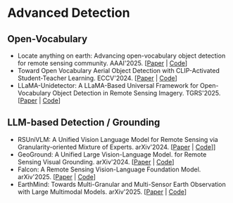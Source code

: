 # Advanced Detection

## Open-Vocabulary

- Locate anything on earth: Advancing open-vocabulary object detection for remote sensing community. AAAI'2025. [[Paper](https://ojs.aaai.org/index.php/AAAI/article/view/32672) | [Code](https://github.com/jaychempan/LAE-DINO)]
- Toward Open Vocabulary Aerial Object Detection with CLIP-Activated Student-Teacher Learning. ECCV'2024. [[Paper](https://link.springer.com/chapter/10.1007/978-3-031-73016-0_25) | [Code](https://github.com/VisionXLab/CastDet)]
- LLaMA-Unidetector: A LLaMA-Based Universal Framework for Open-Vocabulary Object Detection in Remote Sensing Imagery. TGRS'2025. [[Paper](https://ieeexplore.ieee.org/abstract/document/10976651) | [Code](https://github.com/ChloeeGrace/LLaMA-Unidetector)]

## LLM-based Detection / Grounding

- RSUniVLM: A Unified Vision Language Model for Remote Sensing via Granularity-oriented Mixture of Experts. arXiv'2024. [[Paper](https://arxiv.org/abs/2412.05679) | [Code](https://github.com/xuliu-cyber/RSUniVLM)]]
- GeoGround: A Unified Large Vision-Language Model. for Remote Sensing Visual Grounding. arXiv'2024. [[Paper](http://arxiv.org/abs/2411.11904) | [Code](https://github.com/zytx121/GeoGround)]
- Falcon: A Remote Sensing Vision-Language Foundation Model. arXiv'2025. [[Paper](https://arxiv.org/abs/2503.11070) | [Code](https://github.com/TianHuiLab/Falcon)]
- EarthMind: Towards Multi-Granular and Multi-Sensor Earth Observation with Large Multimodal Models. arXiv'2025. [[Paper](https://arxiv.org/abs/2506.01667) | [Code](https://github.com/shuyansy/EarthMind)]
